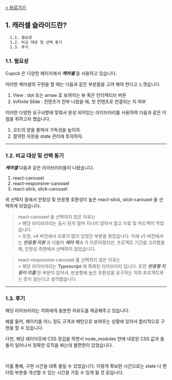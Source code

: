 [< 뒤로가기](./README.md)

## 1. 캐러셀 슬라이드란?

```cmd
  1.1. 필요성
  1.2. 비교 대상 및 선택 동기
  1.3. 후기
```

### 1.1. 필요성

Cupick 은 다양한 페이지에서 ***캐러셀*** 을 사용하고 있습니다.

이러한 케러셀의 구현을 할 때는 다음과 같은 부분들을 고려 해야 한다고 느꼇습니다.

1. View : dot 또는 arrow 로 보여지는 뷰 혹은 인터렉티브 버튼
2. Inifinite Slide : 컨텐츠가 전부 나왔을 때, 첫 컨텐츠로 연결되는 지 여부

이러한 다양한 요구사항에 맞춰서 완성 되어있는 라이브러리를 사용하여 다음과 같은 이점을 취하고자 했습니다.

1. 코드의 양을 줄여서 가독성을 높이자.
2. 절약한 자원을 state 관리에 투자하자.

<hr>

### 1.2. 비교 대상 및 선택 동기

***케러셀*** 다음과 같은 라이브러리들이 나왔습니다.

1. react-carousel
2. react-responsive-carousel
3. react-slick, slick-carousel

위 선택지 중에서 안정성 및 반응형 호환성이 높은 react-slick, slick-carousel 을 선택하게 되었습니다.
> react-carousel 을 선택하지 않은 이유는 <br>
    > 해당 라이브러리는 출시 된지 얼마 지나지 않아서 참고 자료 및 피드백이 적었습니다.<br>
    > 또한, v4 버전에서 오류가 많이 있었던 부분을 찾았습니다. 이에 v5 버전에서는 ***반응형 지원*** 과 더불어 ***에러 픽스*** 가 이루어졌지만, 프로젝트 기간을 고려했을 때, 안정성 측면에서 선택하지 않았습니다.

> react-responsive-carousel 를 선택하지 않은 이유는 <br>
    > 해당 라이브러리는 ***Typescript*** 에 특화된 라이브러리 입니다. 또한 ***반응형 지원이 미흡*** 한 부분이 있어서, 반응형에 높은 호환성을 요구하는 저희 프로젝트와는 맞지 않는다고 생각했습니다.

<hr>

### 1.3. 후기

해당 라이브러리는 저희에게 충분한 자유도를 제공해주고 있습니다.

예를 들어, 페이지를 어느 정도 규격과 패턴으로 보여주는 상황에 있어서 합리적으로 구현을 할 수 있습니다.

다만, 해당 레이아웃에 CSS 장겁을 하면서 node_modules 안에 내장된 CSS 값과 충돌이 일어나서 정확한 로직을 짜는데 불편한이 있었습니다.

<br>

이를 통해, 구현 시간을 대폭 줄일 수 있었습니다.
이렇게 확보한 시간으로는 state 나 랜더링 부분을 개선할 수 있는 시간을 가질 수 있게 될 것 같습니다.
